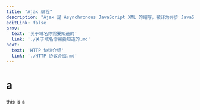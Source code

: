 ```yaml
---
title: "Ajax 编程"
description: "Ajax 是 Asynchronous JavaScript XML 的缩写，被译为异步 JavaScript 和 XML。Ajax 本身并不是一个新技术，而是一个在 2005 年被 Jesse James Garrett 提出的新术语，用来描述一种使用现有技术集合的“新”方法。"
editLink: false
prev:
  text: '关于域名你需要知道的'
  link: './关于域名你需要知道的.md'
next:
  text: 'HTTP 协议介绍'
  link: './HTTP 协议介绍.md'
---
```


# a

this is a
